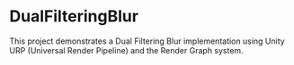 # DualFilteringBlur
This project demonstrates a Dual Filtering Blur implementation using Unity URP (Universal Render Pipeline) and the Render Graph system.
